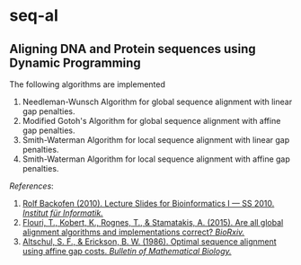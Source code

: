 # seq-al
## Aligning DNA and Protein sequences using Dynamic Programming
 
The following algorithms are implemented
 1. Needleman-Wunsch Algorithm for global sequence alignment with linear gap penalties.
 2. Modified Gotoh's Algorithm for global sequence alignment with affine gap penalties.
 3. Smith-Waterman Algorithm for local sequence alignment with linear gap penalties.
 4. Smith-Waterman Algorithm for local sequence alignment with affine gap penalties.
 
*References*:
1. [Rolf Backofen (2010). Lecture Slides for Bioinformatics I — SS 2010. *Institut für Informatik.*](http://helios.mi.parisdescartes.fr/~lomn/Cours/BI/Material2019/gap-penalty-gotoh.pdf)
2. [Flouri, T., Kobert, K., Rognes, T., & Stamatakis, A. (2015). Are all global alignment algorithms and implementations correct? *BioRxiv.*](https://doi.org/10.1101/031500)
3. [Altschul, S. F., & Erickson, B. W. (1986). Optimal sequence alignment using affine gap costs. *Bulletin of Mathematical Biology.*](https://doi.org/10.1007/BF02462326)
